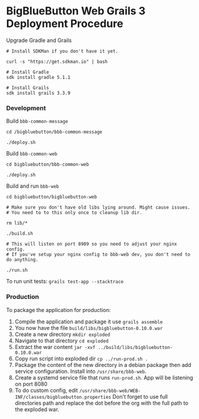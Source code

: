 # BigBlueButton Web Grails 3 Deployment Procedure

Upgrade Gradle and Grails

```
# Install SDKMan if you don't have it yet.

curl -s "https://get.sdkman.io" | bash

# Install Gradle
sdk install gradle 5.1.1

# Install Grails
sdk install grails 3.3.9
```

### Development

Build `bbb-common-message`

```
cd /bigbluebutton/bbb-common-message

./deploy.sh
```

Build `bbb-common-web`

```
cd bigbluebutton/bbb-common-web

./deploy.sh
```

Build and run `bbb-web`

```
cd bigbluebutton/bigbluebutton-web

# Make sure you don't have old libs lying around. Might cause issues.
# You need to to this only once to cleanup lib dir.

rm lib/*

./build.sh

# This will listen on port 8989 so you need to adjust your nginx config.
# If you've setup your nginx config to bbb-web dev, you don't need to do anything.

./run.sh

```

To run unit tests: `grails test-app --stacktrace`

### Production

To package the application for production:

1. Compile the application and package it use `grails assemble`
2. You now have the file `build/libs/bigbluebutton-0.10.0.war`
3. Create a new directory `mkdir exploded`
4. Navigate to that directory `cd exploded`
5. Extract the war content `jar -xvf ../build/libs/bigbluebutton-0.10.0.war`
6. Copy run script into exploded dir `cp ../run-prod.sh .`
7. Package the content of the new directory in a debian package then add service configuration. Install into `/usr/share/bbb-web`.
8. Create a systemd service file that runs `run-prod.sh`. App will be listening on port 8080
9. To do custom config, edit `/usr/share/bbb-web/WEB-INF/classes/bigbluebutton.properties`
Don't forget to use full directories path and replace the dot before the org with the full path to the exploded war.
